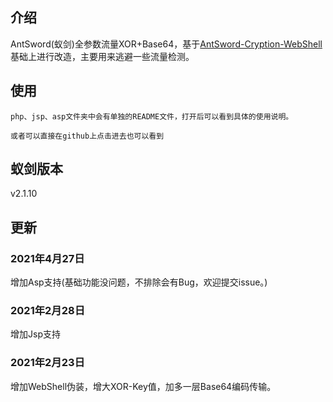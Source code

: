 ## 介绍

AntSword(蚁剑)全参数流量XOR+Base64，基于[AntSword-Cryption-WebShell](https://github.com/xiaopan233/AntSword-Cryption-WebShell/tree/main/php)基础上进行改造，主要用来逃避一些流量检测。

## 使用

`php、jsp、asp文件夹中会有单独的README文件，打开后可以看到具体的使用说明。`

`或者可以直接在github上点击进去也可以看到`

## 蚁剑版本

v2.1.10

## 更新

### 2021年4月27日

增加Asp支持(基础功能没问题，不排除会有Bug，欢迎提交issue。)

### 2021年2月28日

增加Jsp支持

### 2021年2月23日

增加WebShell伪装，增大XOR-Key值，加多一层Base64编码传输。